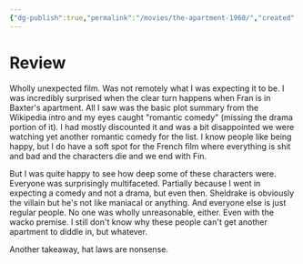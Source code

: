 ```yaml
---
{"dg-publish":true,"permalink":"/movies/the-apartment-1960/","created":"2023-12-16","updated":"2023-12-28"}
---
```



# Review

Wholly unexpected film. Was not remotely what I was expecting it to be. I was incredibly surprised when the clear turn happens when Fran is in Baxter's apartment. All I saw was the basic plot summary from the Wikipedia intro and my eyes caught "romantic comedy" (missing the drama portion of it). I had mostly discounted it and was a bit disappointed we were watching yet another romantic comedy for the list. I know people like being happy, but I do have a soft spot for the French film where everything is shit and bad and the characters die and we end with Fin.

But I was quite happy to see how deep some of these characters were. Everyone was surprisingly multifaceted. Partially because I went in expecting a comedy and not a drama, but even then. Sheldrake is obviously the villain but he's not like maniacal or anything. And everyone else is just regular people. No one was wholly unreasonable, either. Even with the wacko premise. I still don't know why these people can't get another apartment to diddle in, but whatever.

Another takeaway, hat laws are nonsense.
